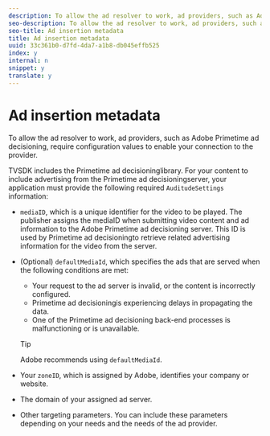 ```yaml
---
description: To allow the ad resolver to work, ad providers, such as Adobe Primetime ad decisioning, require configuration values to enable your connection to the provider.
seo-description: To allow the ad resolver to work, ad providers, such as Adobe Primetime ad decisioning, require configuration values to enable your connection to the provider.
seo-title: Ad insertion metadata
title: Ad insertion metadata
uuid: 33c361b0-d7fd-4da7-a1b8-db045effb525
index: y
internal: n
snippet: y
translate: y
---
```


# Ad insertion metadata

To allow the ad resolver to work, ad providers, such as Adobe Primetime ad decisioning, require configuration values to enable your connection to the provider.

TVSDK includes the Primetime ad decisioninglibrary. For your content to include advertising from the Primetime ad decisioningserver, your application must provide the following required `AuditudeSettings` information: 
* `mediaID`, which is a unique identifier for the video to be played. The publisher assigns the mediaID when submitting video content and ad information to the Adobe Primetime ad decisioning server. This ID is used by Primetime ad decisioningto retrieve related advertising information for the video from the server. 

* (Optional) `defaultMediaId`, which specifies the ads that are served when the following conditions are met: 
    * Your request to the ad server is invalid, or the content is incorrectly configured.    
    * Primetime ad decisioningis experiencing delays in propagating the data.    
    * One of the Primetime ad decisioning back-end processes is malfunctioning or is unavailable.    
    
    

  >[!TIP]
  >
  >Adobe recommends using `defaultMediaId`. 

* Your `zoneID`, which is assigned by Adobe, identifies your company or website.
* The domain of your assigned ad server.
* Other targeting parameters. You can include these parameters depending on your needs and the needs of the ad provider. 




